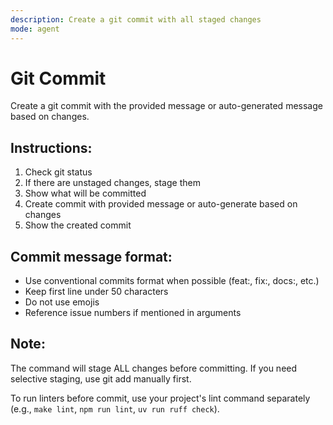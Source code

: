 ```yaml
---
description: Create a git commit with all staged changes
mode: agent
---
```


# Git Commit

Create a git commit with the provided message or auto-generated message based on changes.

## Instructions:
1. Check git status
2. If there are unstaged changes, stage them
3. Show what will be committed
4. Create commit with provided message or auto-generate based on changes
5. Show the created commit

## Commit message format:
- Use conventional commits format when possible (feat:, fix:, docs:, etc.)
- Keep first line under 50 characters
- Do not use emojis
- Reference issue numbers if mentioned in arguments
## Note:
The command will stage ALL changes before committing. If you need selective staging, use git add manually first.

To run linters before commit, use your project's lint command separately (e.g., `make lint`, `npm run lint`, `uv run ruff check`).